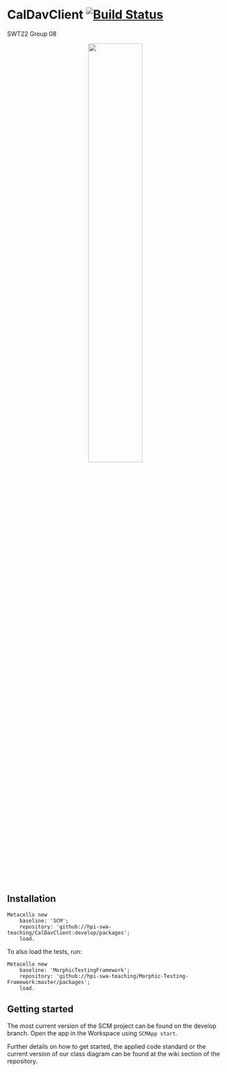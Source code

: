 # CalDavClient [![Build Status][travis_badge]][travis_url]
SWT22 Group 08

<p align="center"><img src="https://user-images.githubusercontent.com/73845790/183129334-b3629b79-bb38-4bbd-830d-073894d8e7a6.png" width="50%"></p>

<!-- References -->
[travis_badge]: https://travis-ci.org/hpi-swa-teaching/CalDavClient.svg?branch=master
[travis_url]: https://travis-ci.org/hpi-swa-teaching/CalDavClient


## Installation

    Metacello new
        baseline: 'SCM';
        repository: 'github://hpi-swa-teaching/CalDavClient:develop/packages';
        load.

To also load the tests, run:

    Metacello new
        baseline: 'MorphicTestingFramework';
        repository: 'github://hpi-swa-teaching/Morphic-Testing-Framework:master/packages';
        load.

## Getting started
The most current version of the SCM project can be found on the develop branch.
Open the app in the Workspace using `SCMApp start`.

Further details on how to get started, the applied code standard or the current version of our class diagram can be found at the wiki section of the repository.
